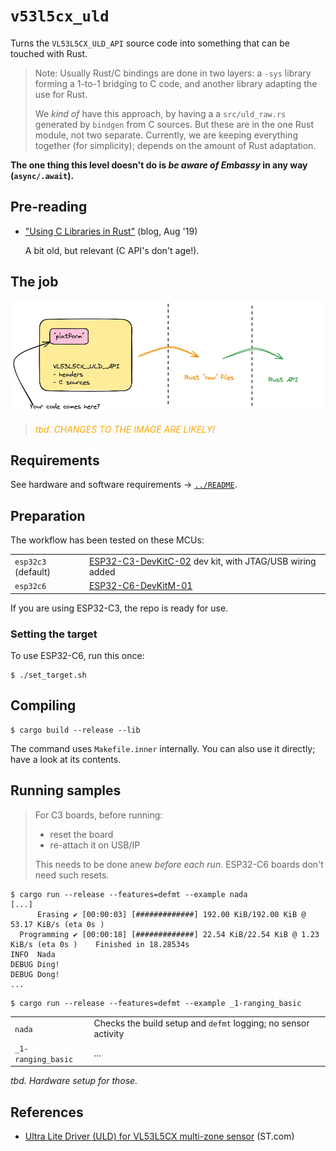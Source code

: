 # `v53l5cx_uld`

Turns the `VL53L5CX_ULD_API` source code into something that can be touched with Rust.

>Note: Usually Rust/C bindings are done in two layers: a `-sys` library forming a 1-to-1 bridging to C code, and another library adapting the use for Rust.
>
>We *kind of* have this approach, by having a a `src/uld_raw.rs` generated by `bindgen` from C sources. But these are in the one Rust module, not two separate.
>Currently, we are keeping everything together (for simplicity); depends on the amount of Rust adaptation.

**The one thing this level doesn't do is *be aware of Embassy* in any way (`async/.await`).**

## Pre-reading

- ["Using C Libraries in Rust"](https://medium.com/dwelo-r-d/using-c-libraries-in-rust-13961948c72a) (blog, Aug '19)

   A bit old, but relevant (C API's don't age!).
   
## The job

![](.images/bindgen-jumps.png)

><font color=orange>*tbd. CHANGES TO THE IMAGE ARE LIKELY!*</font>


## Requirements

See hardware and software requirements -> [`../README`](../README.md).

<!--
```
$ clang -print-targets | grep riscv32
    riscv32     - 32-bit RISC-V
    riscv64     - 64-bit RISC-V
```
-->

## Preparation

The workflow has been tested on these MCUs:

|||
|---|---|
|`esp32c3` (default)|[ESP32-C3-DevKitC-02](https://docs.espressif.com/projects/esp-idf/en/stable/esp32c3/hw-reference/esp32c3/user-guide-devkitc-02.html) dev kit, with JTAG/USB wiring added|
|`esp32c6`|[ESP32-C6-DevKitM-01](https://docs.espressif.com/projects/esp-dev-kits/en/latest/esp32c6/esp32-c6-devkitm-1/user_guide.html)|

If you are using ESP32-C3, the repo is ready for use.

### Setting the target

To use ESP32-C6, run this once:

```
$ ./set_target.sh
```

<!--
Check `.cargo/config.toml` and `Cargo.toml` that any references to `target` or `chip` are correct.

>tbd. There's planned to be a `./set-target.sh` script that asks the chip type and verifies/changes these files, for you.
-->

## Compiling 

```
$ cargo build --release --lib
```

The command uses `Makefile.inner` internally. You can also use it directly; have a look at its contents.

<!--remove
<span />

>Note: Somewhat unintuitively, the build doesn't have any Chip-specific features. No `esp32c3`-like. This is *either* because
>
>- a) the compilation (`clang`) is done using a single target that covers all ESP32 (RISC-V) chips: `riscv32`
>- b) the author hasn't really cracked it; such features *will* be needed!!
-->

## Running samples

>For C3 boards, before running:
>- reset the board
>- re-attach it on USB/IP
>
>This needs to be done anew *before each run*. ESP32-C6 boards don't need such resets.

```
$ cargo run --release --features=defmt --example nada
[...]
      Erasing ✔ [00:00:03] [#############] 192.00 KiB/192.00 KiB @ 53.17 KiB/s (eta 0s )
  Programming ✔ [00:00:18] [#############] 22.54 KiB/22.54 KiB @ 1.23 KiB/s (eta 0s )    Finished in 18.28534s
INFO  Nada
DEBUG Ding!
DEBUG Dong!
...
```

```
$ cargo run --release --features=defmt --example _1-ranging_basic
```

|||
|---|---|
|`nada`|Checks the build setup and `defmt` logging; no sensor activity|
|`_1-ranging_basic`|...|


*tbd. Hardware setup for those.*

<!-- (already said)
## Troubleshooting

### No log output on ESP32-C3

```
$ probe-rs run --chip=esp32c3 --log-format '{L}_{s}' target/riscv32imc-unknown-none-elf/release/examples/nada
      Erasing ✔ [00:00:03] [###########################################################] 192.00 KiB/192.00 KiB @ 57.05 KiB/s (eta 0s )
  Programming ✔ [00:00:18] [##############################################################] 22.54 KiB/22.54 KiB @ 1.25 KiB/s (eta 0s )    Finished in 18.072815s



```

The C3 board needs a physical reset (and reattaching) prior to each run.

- push the `RESET` button
- re-attach on USB/IP: e.g. `sudo attach -r 192.168.1.29 -b 3-1`
- try again
-->

## References

- [Ultra Lite Driver (ULD) for VL53L5CX multi-zone sensor](https://www.st.com/en/embedded-software/stsw-img023.html) (ST.com)




